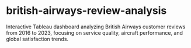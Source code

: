 # british-airways-review-analysis
Interactive Tableau dashboard analyzing British Airways customer reviews from 2016 to 2023, focusing on service quality, aircraft performance, and global satisfaction trends.
